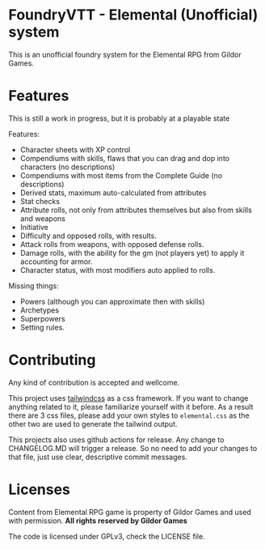 # FoundryVTT - Elemental (Unofficial) system

This is an unofficial foundry system for the Elemental RPG from Gildor Games.

# Features

This is still a work in progress, but it is probably at a playable state

Features:
- Character sheets with XP control
- Compendiums with skills, flaws that you can drag and dop into characters (no descriptions)
- Compendiums with most items from the Complete Guide (no descriptions)
- Derived stats, maximum auto-calculated from attributes
- Stat checks
- Attribute rolls, not only from attributes themselves but also from skills and weapons
- Initiative
- Difficulty and opposed rolls, with results.
- Attack rolls from weapons, with opposed defense rolls.
- Damage rolls, with the ability for the gm (not players yet) to apply it accounting for armor.
- Character status, with most modifiers auto applied to rolls.

Missing things:
- Powers (although you can approximate then with skills)
- Archetypes
- Superpowers
- Setting rules.

# Contributing

Any kind of contribution is accepted and wellcome.

This project uses [tailwindcss](https://tailwindcss.com/) as a css framework. If you want to change anything related to it, please familiarize yourself with it before.
As a result there are 3 css files, please add your own styles to `elemental.css` as the other two are used to generate the tailwind output.

This projects also uses github actions for release. Any change to CHANGELOG.MD will trigger a release. So no need to add your changes to that file, just use clear, descriptive commit messages.

# Licenses

Content from Elemental RPG game is property of Gildor Games and used with permission. **All rights reserved by Gildor Games**

The code is licensed under GPLv3, check the LICENSE file.


